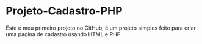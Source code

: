 # Projeto-Cadastro-PHP
Este é meu primeiro projeto no GitHub, é um projeto simples feito para criar uma pagina de cadastro usando HTML e PHP
